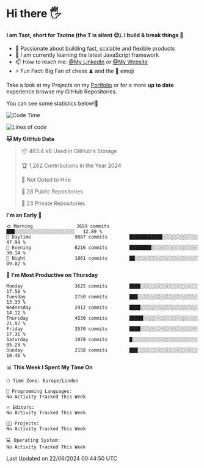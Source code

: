# Hi there :raised_hand_with_fingers_splayed:
#### I am Tsot, short for Tsotne (the T is silent :wink:). I build & break things :space_invader:
- :telescope: Passionate about building fast, scalable and flexible products
- :seedling: I am currently learning the latest JavaScript framework 
- :mailbox: How to reach me: [@My LinkedIn](https://www.linkedin.com/in/tsotne-gvadzabia/) or [@My Website](https://tsotne.co.uk/contact)
- :zap: Fun Fact: Big Fan of chess ♟ and the 👾 emoji

Take a look at my Projects on my [Portfolio](https://tsotne.co.uk/) or for a more **up to date** experience browse my GitHub Repositories.

You can see some statistics below!:space_invader:
<!--START_SECTION:waka-->
![Code Time](http://img.shields.io/badge/Code%20Time-761%20hrs%202%20mins-blue)

![Lines of code](https://img.shields.io/badge/From%20Hello%20World%20I%27ve%20Written-6.6%20million%20lines%20of%20code-blue)

**🐱 My GitHub Data** 

> 📦 463.4 kB Used in GitHub's Storage 
 > 
> 🏆 1,262 Contributions in the Year 2024
 > 
> 🚫 Not Opted to Hire
 > 
> 📜 28 Public Repositories 
 > 
> 🔑 23 Private Repositories 
 > 
**I'm an Early 🐤** 

```text
🌞 Morning                2659 commits        ███░░░░░░░░░░░░░░░░░░░░░░   12.89 % 
🌆 Daytime                9887 commits        ████████████░░░░░░░░░░░░░   47.94 % 
🌃 Evening                6216 commits        ████████░░░░░░░░░░░░░░░░░   30.14 % 
🌙 Night                  1861 commits        ██░░░░░░░░░░░░░░░░░░░░░░░   09.02 % 
```
📅 **I'm Most Productive on Thursday** 

```text
Monday                   3625 commits        ████░░░░░░░░░░░░░░░░░░░░░   17.58 % 
Tuesday                  2750 commits        ███░░░░░░░░░░░░░░░░░░░░░░   13.33 % 
Wednesday                2912 commits        ████░░░░░░░░░░░░░░░░░░░░░   14.12 % 
Thursday                 4530 commits        █████░░░░░░░░░░░░░░░░░░░░   21.97 % 
Friday                   3570 commits        ████░░░░░░░░░░░░░░░░░░░░░   17.31 % 
Saturday                 1078 commits        █░░░░░░░░░░░░░░░░░░░░░░░░   05.23 % 
Sunday                   2158 commits        ███░░░░░░░░░░░░░░░░░░░░░░   10.46 % 
```


📊 **This Week I Spent My Time On** 

```text
🕑︎ Time Zone: Europe/London

💬 Programming Languages: 
No Activity Tracked This Week

🔥 Editors: 
No Activity Tracked This Week

🐱‍💻 Projects: 
No Activity Tracked This Week

💻 Operating System: 
No Activity Tracked This Week
```


 Last Updated on 22/06/2024 00:44:50 UTC
<!--END_SECTION:waka-->
